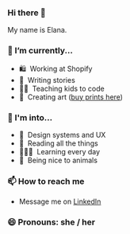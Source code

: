 ### Hi there 👋

My name is Elana.

### 🔭 I’m currently...
- 🛍 &nbsp;Working at Shopify
- 📝 &nbsp;Writing stories
- 🧑‍🏫 &nbsp;Teaching kids to code
- 🎨 &nbsp;Creating art ([buy prints here](https://veryuniqueart.com/collections/elanas-art))

### 🤩 I'm into... 
- 💙 &nbsp;Design systems and UX
- 📖 &nbsp;Reading all the things
- 👩🏻‍🎓 &nbsp;Learning every day
- 🐷 &nbsp;Being nice to animals

### 📫 How to reach me
  - Message me on [LinkedIn](https://www.linkedin.com/in/elanalynn/)

### 😄 Pronouns: she / her
